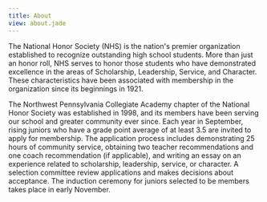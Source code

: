 ```yaml
---
title: About
view: about.jade
---
```


The National Honor Society (NHS) is the nation's premier organization established to recognize outstanding high school students. More than just an honor roll, NHS serves to honor those students who have demonstrated excellence in the areas of Scholarship, Leadership, Service, and Character. These characteristics have been associated with membership in the organization since its beginnings in 1921.
 
The Northwest Pennsylvania Collegiate Academy chapter of the National Honor Society was established in 1998, and its members have been serving our school and greater community ever since.  Each year in September, rising juniors who have a grade point average of at least 3.5 are invited to apply for membership.  The application process includes demonstrating 25 hours of community service, obtaining two teacher recommendations and one coach recommendation (if applicable), and writing an essay on an experience related to scholarship, leadership, service, or character. A selection committee review applications and makes decisions about acceptance.  The induction ceremony for juniors selected to be members takes place in early November.

